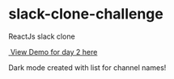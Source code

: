 # slack-clone-challenge
 ReactJs slack clone
 
<a href="https://clever-wing-4abe67.netlify.app"/><img src="https://drive.google.com/file/d/1gCtXALu1JB08PNIaEmX4wC2bKghzyDhY/view?usp=sharing" alt=""/> View Demo for day 2 here </a>

Dark mode created with list for channel names!
